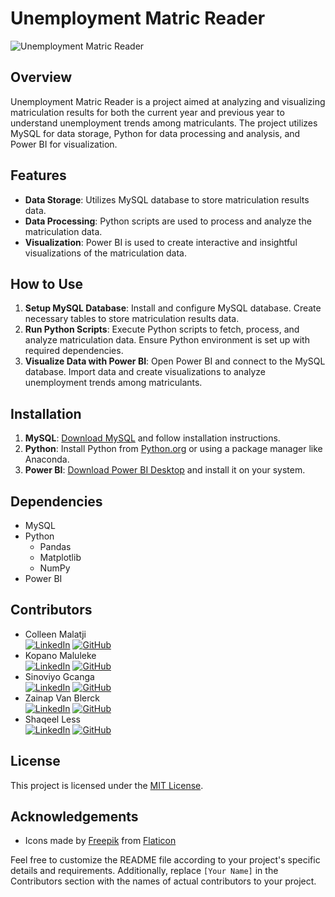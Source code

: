 # Unemployment Matric Reader
<link rel="stylesheet" href="https://cdnjs.cloudflare.com/ajax/libs/font-awesome/5.15.4/css/all.min.css" integrity="sha512-WLAvnyFkDD50QidYBXqawW1Xu/AyH9RSmA9BQgMOf28ggrTgL0j7s7JgMLs3+oH2FGo1L/PIcCIxqzR6G7or5A==" crossorigin="anonymous" referrerpolicy="no-referrer" />

![Unemployment Matric Reader](https://github.com/Zainap16/Unemployment_Matric_Reader/assets/54390756/3410b958-1142-4cde-ac3e-d24273fb92c3)


## Overview
Unemployment Matric Reader is a project aimed at analyzing and visualizing matriculation results for both the current year and previous year to understand unemployment trends among matriculants. The project utilizes MySQL for data storage, Python for data processing and analysis, and Power BI for visualization.

## Features
- **Data Storage**: Utilizes MySQL database to store matriculation results data.
- **Data Processing**: Python scripts are used to process and analyze the matriculation data.
- **Visualization**: Power BI is used to create interactive and insightful visualizations of the matriculation data.

## How to Use
1. **Setup MySQL Database**: Install and configure MySQL database. Create necessary tables to store matriculation results data.
2. **Run Python Scripts**: Execute Python scripts to fetch, process, and analyze matriculation data. Ensure Python environment is set up with required dependencies.
3. **Visualize Data with Power BI**: Open Power BI and connect to the MySQL database. Import data and create visualizations to analyze unemployment trends among matriculants.

## Installation
1. **MySQL**: [Download MySQL](https://www.mysql.com/downloads/) and follow installation instructions.
2. **Python**: Install Python from [Python.org](https://www.python.org/downloads/) or using a package manager like Anaconda.
3. **Power BI**: [Download Power BI Desktop](https://powerbi.microsoft.com/en-us/desktop/) and install it on your system.

## Dependencies
- MySQL
- Python
  - Pandas
  - Matplotlib
  - NumPy
- Power BI

## Contributors
- Colleen Malatji  
  [![LinkedIn](https://img.shields.io/badge/-LinkedIn-blue?style=flat-square&logo=linkedin)](https://www.linkedin.com/in/colleen-malatji-25281a17b/)
  [![GitHub](https://img.shields.io/badge/-GitHub-black?style=flat-square&logo=github)](https://github.com/C01133n)
- Kopano Maluleke  
  [![LinkedIn](https://img.shields.io/badge/-LinkedIn-blue?style=flat-square&logo=linkedin)](https://www.linkedin.com/in/kopano-maluleke/)
  [![GitHub](https://img.shields.io/badge/-GitHub-black?style=flat-square&logo=github)](https://github.com/kopano-profile)
- Sinoviyo Gcanga  
  [![LinkedIn](https://img.shields.io/badge/-LinkedIn-blue?style=flat-square&logo=linkedin)](https://www.linkedin.com/in/sinovuyo-gcanga-b1b035189/)
  [![GitHub](https://img.shields.io/badge/-GitHub-black?style=flat-square&logo=github)](https://github.com/SinovuyoG)
- Zainap Van Blerck  
  [![LinkedIn](https://img.shields.io/badge/-LinkedIn-blue?style=flat-square&logo=linkedin)](https://www.linkedin.com/in/zainap-van-blerck-928277251/)
  [![GitHub](https://img.shields.io/badge/-GitHub-black?style=flat-square&logo=github)](https://github.com/Zainap16)
- Shaqeel Less  
  [![LinkedIn](https://img.shields.io/badge/-LinkedIn-blue?style=flat-square&logo=linkedin)](https://www.linkedin.com/in/shaqeel-less-11979a186/)
  [![GitHub](https://img.shields.io/badge/-GitHub-black?style=flat-square&logo=github)](https://github.com/MogammadShaqeelless16)


## License
This project is licensed under the [MIT License](LICENSE).

## Acknowledgements
- Icons made by [Freepik](https://www.freepik.com) from [Flaticon](https://www.flaticon.com/)

Feel free to customize the README file according to your project's specific details and requirements. Additionally, replace `[Your Name]` in the Contributors section with the names of actual contributors to your project.
